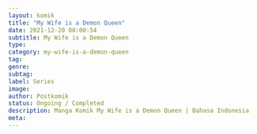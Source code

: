 ```yaml
---
layout: komik
title: "My Wife is a Demon Queen"
date: 2021-12-20 08:00:54
subtitle: My Wife is a Demon Queen
type: 
category: my-wife-is-a-demon-queen
tag: 
genre: 
subtag: 
label: Series
image: 
author: Postkomik
status: Ongoing / Completed
description: Manga Komik My Wife is a Demon Queen | Bahasa Indonesia
meta: 
---
```

